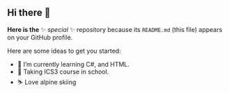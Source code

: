 ## Hi there 👋


**Here is the** ✨ _special_ ✨ repository because its `README.md` (this file) appears on your GitHub profile.

Here are some ideas to get you started:

- 🌱 I’m currently learning C#, and HTML.
- 🏫 Taking ICS3 course in school.
- ⛷ Love alpine skiing
